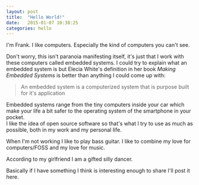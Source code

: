 ```yaml
---
layout: post
title:  "Hello World!"
date:   2015-01-07 10:38:25
categories: hello 
---
```

I'm Frank. I like computers. Especially the kind of computers you can't see. 

Don't worry, this isn't paranoia manifesting itself, it's just that I work with these computers called embedded systems. 
I could try to explain what an embedded system is but Elecia White's definition in her book *Making Embedded Systems* is better than anything I could come up with:

> An embedded system is a computerized system that is purpose built for it's application

Embedded systems range from the tiny computers inside your car which make your life a bit safer to the operating system of the smartphone in your pocket.  
I like the idea of open source software so that's what I try to use as much as possible, both in my work and my personal life.

When I'm not working I like to play bass guitar. I like to combine my love for computers/FOSS and my love for music.

According to my girlfriend I am a gifted silly dancer. 

Basically if I have something I think is interesting enough to share I'll post it here.
